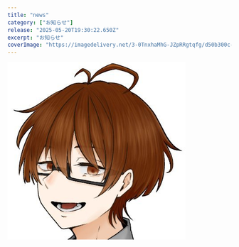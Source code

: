 ```yaml
---
title: "news"
category: ["お知らせ"]
release: "2025-05-20T19:30:22.650Z"
excerpt: "お知らせ"
coverImage: "https://imagedelivery.net/3-0TnxhaMhG-JZpRRgtqfg/d50b300c-9ea8-4d11-f33c-539f0e72eb00/large"
---
```


![](./xNa3VRiU_400x400.jpg)